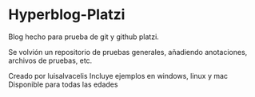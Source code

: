 # Hyperblog-Platzi

Blog hecho para prueba de git y github platzi.

Se volvión un repositorio de pruebas generales, añadiendo anotaciones, archivos de pruebas, etc.

Creado por luisalvacelis
Incluye ejemplos en windows, linux y mac
Disponible para todas las edades